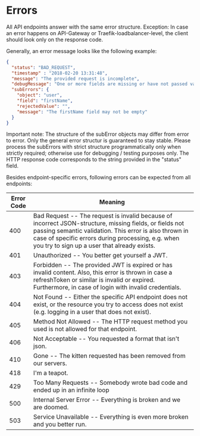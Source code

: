 # Errors

All API endpoints answer with the same error structure.
Exception: In case an error happens on API-Gateway or Traefik-loadbalancer-level, the client should look only on the response code.

Generally, an error message looks like the following example:

```json
{
  "status": "BAD_REQUEST",
  "timestamp" : "2018-02-20 13:31:48",
  "message": "The provided request is incomplete",
  "debugMessage": "One or more fields are missing or have not passed validation; please check the list of subErrors for details",
  "subErrors": {
    "object": "user",
    "field": "firstName",
    "rejectedValue": "",
    "message": "The firstName field may not be empty"
  }
}
```

Important note: The structure of the subError objects may differ from error to error. Only the general error structur is guaranteed to stay stable. Please process the subErrors with strict structure programmatically only when strictly required; otherwise use for debugging / testing purposes only.
The HTTP response code corresponds to the string provided in the "status" field.

Besides endpoint-specific errors, following errors can be expected from all endpoints:


Error Code | Meaning
---------- | -------
400 | Bad Request -- The request is invalid because of incorrect JSON-structure, missing fields, or fields not passing semantic validation. This error is also thrown in case of specific errors during processing, e.g. when you try to sign up a user that already exists.
401 | Unauthorized -- You better get yourself a JWT.
403 | Forbidden -- The provided JWT is expired or has invalid content. Also, this error is thrown in case a refreshToken or similar is invalid or expired. Furthermore, in case of login with invalid credentials.
404 | Not Found -- Either the specific API endpoint does not exist, or the resource you try to access does not exist (e.g. logging in a user that does not exist).
405 | Method Not Allowed -- The HTTP request method you used is not allowed for that endpoint.
406 | Not Acceptable -- You requested a format that isn't json.
410 | Gone -- The kitten requested has been removed from our servers.
418 | I'm a teapot.
429 | Too Many Requests -- Somebody wrote bad code and ended up in an infinite loop
500 | Internal Server Error -- Everything is broken and we are doomed.
503 | Service Unavailable -- Everything is even more broken and you better run.
